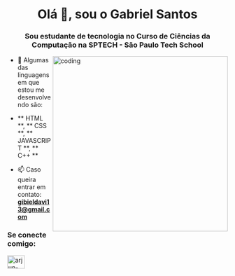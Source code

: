 <h1 align="center">Olá 👋, sou o Gabriel Santos</h1>
<h3 align="center">Sou estudante de tecnologia no Curso de Ciências da Computação na SPTECH - São Paulo Tech School</h3>
<img align="right" alt="coding" width="400px" src="https://media2.giphy.com/media/v1.Y2lkPTc5MGI3NjExN2IxYjczNjMxZTE4YTlmMjkxNGVhZGNkY2E2Zjk1NTA4MmNkMGJhNiZlcD12MV9pbnRlcm5hbF9naWZzX2dpZklkJmN0PWc/qgQUggAC3Pfv687qPC/giphy.gif">

- 🌱 Algumas das linguagens em que estou me desenvolvendo são:
-  ** HTML **, ** CSS **, ** JAVASCRIPT **, ** C++ **

- 📫 Caso queira entrar em contato: **gibieldavi13@gmail.com**

<h3 align="left">Se conecte comigo:</h3>
<p align="left">
<a href="www.linkedin.com/in/gabrieusu" target="blank"><img align="center" src="https://raw.githubusercontent.com/rahuldkjain/github-profile-readme-generator/master/src/images/icons/Social/linked-in-alt.svg" alt="arjun-singh-27-" height="30" width="40" /></a>
</p>

